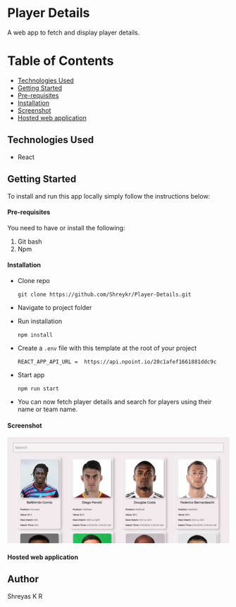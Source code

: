# Player Details

A web app to fetch and display player details.

# Table of Contents

- [Technologies Used](#tused)
- [Getting Started](#started)
- [Pre-requisites](#require)
- [Installation](#installation)
- [Screenshot](#screenshot)
- [Hosted web application](#hosted-app)

## Technologies Used<a name="tused"></a>

- React

## Getting Started<a name="started"></a>

To install and run this app locally simply follow the instructions below:

#### Pre-requisites<a name="require"></a>

You need to have or install the following:

1. Git bash
2. Npm

#### Installation<a name="installation"></a>

- Clone repo
  ```
  git clone https://github.com/Shreykr/Player-Details.git
  ```
- Navigate to project folder
- Run installation
  ```
  npm install
  ```
- Create a `.env` file with this template at the root of your project

  ```
  REACT_APP_API_URL =  https://api.npoint.io/20c1afef1661881ddc9c
  ```

- Start app
  ```
  npm run start
  ```
- You can now fetch player details and search for players using their name or team name.

#### Screenshot

![](./screenshot.png)

#### Hosted web application<a name="hosted-app"></a>

## Author

Shreyas K R
